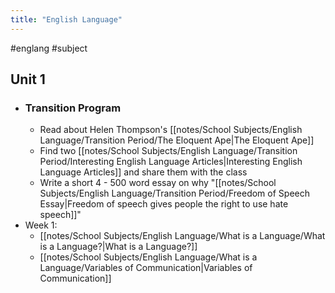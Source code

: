 ```yaml
---
title: "English Language"
---
```


#englang #subject
## Unit 1
- ### Transition Program
	- Read about Helen Thompson's [[notes/School Subjects/English Language/Transition Period/The Eloquent Ape|The Eloquent Ape]]
	- Find two [[notes/School Subjects/English Language/Transition Period/Interesting English Language Articles|Interesting English Language Articles]] and share them with the class
	- Write a short 4 - 500 word essay on why "[[notes/School Subjects/English Language/Transition Period/Freedom of Speech Essay|Freedom of speech gives people the right to use hate speech]]"
- Week 1:
	- [[notes/School Subjects/English Language/What is a Language/What is a Language?|What is a Language?]]
	- [[notes/School Subjects/English Language/What is a Language/Variables of Communication|Variables of Communication]]
